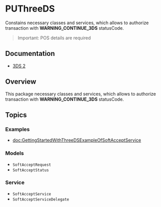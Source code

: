 # PUThreeDS

Constains necessary classes and services, which allows to authorize transaction with **WARNING_CONTINUE_3DS** statusCode.

> Important: POS details are required

## Documentation 

* [3DS 2](https://developers.payu.com/en/3ds_2.html)

## Overview

This package necessary classes and services, which allows to authorize transaction with **WARNING_CONTINUE_3DS** statusCode.

## Topics

### Examples

- <doc:GettingStartedWithThreeDSExampleOfSoftAcceptService>

### Models

- ``SoftAcceptRequest``
- ``SoftAcceptStatus``

### Service

- ``SoftAcceptService``
- ``SoftAcceptServiceDelegate``
